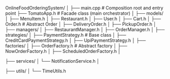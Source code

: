 OnlineFoodOrderingSystem/
│
├── main.cpp                    # Composition root and entry point
├── TomatoApp.h                # Facade class (main orchestrator)
│
├── models/
│   ├── MenuItem.h
│   ├── Restaurant.h
│   ├── User.h
│   ├── Cart.h
│   ├── Order.h                # Abstract Order
│   ├── DeliveryOrder.h
│   ├── PickupOrder.h
│
├── managers/
│   ├── RestaurantManager.h
│   ├── OrderManager.h
│
├── strategies/
│   ├── PaymentStrategy.h      # Base class
│   ├── CreditCardPaymentStrategy.h
│   ├── UpiPaymentStrategy.h
│
├── factories/
│   ├── OrderFactory.h         # Abstract factory
│   ├── NowOrderFactory.h
│   ├── ScheduledOrderFactory.h
│


├── services/
│   └── NotificationService.h
│


├── utils/
│   └── TimeUtils.h
